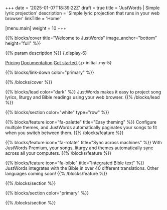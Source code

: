 +++
date = '2025-01-07T18:39:22Z'
draft = true
title = 'JustWords | Simple lyric projection'
description = 'Simple lyric projection that runs in your web browser'
linkTitle = 'Home'

[menu.main]
  weight = 10
+++

{{% blocks/cover title="Welcome to JustWords" image_anchor="bottom" height="full" %}}

{{% param description %}}
{.display-6}

<a class="btn btn-lg btn-secondary me-3" href="pricing">Pricing</a>
<a class="btn btn-lg btn-secondary me-3" href="docs">Documentation</a>
<a class="btn btn-lg btn-primary" href="https://app.justwords.live/" target="_app" >
  Get started
</a>
{.p-initial .my-5}

{{% blocks/link-down color="primary" %}}

{{% /blocks/cover %}}

{{% blocks/lead color="dark" %}}
JustWords makes it easy to project song lyrics, liturgy and Bible readings using
your web browser.
{{% /blocks/lead %}}

{{% blocks/section color="white" type="row" %}}

{{% blocks/feature icon="fa-palette" title="Easy theming" %}}
Configure multiple themes, and JustWords automatically paginates your songs to
fit when you switch between them.
{{% /blocks/feature %}}

{{% blocks/feature icon="fa-rotate" title="Sync across machines" %}}
With JustWords Premium, your songs, liturgy and themes automatically sync across
all your computers.
{{% /blocks/feature %}}

{{% blocks/feature icon="fa-bible" title="Integrated Bible text" %}}
JustWords integrates with the Bible in over 40 different translations. Other
languages coming soon!
{{% /blocks/feature %}}

{{% /blocks/section %}}

{{% blocks/section color="primary" %}}

{{% /blocks/section %}}
